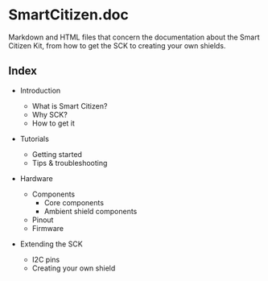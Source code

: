SmartCitizen.doc
================

Markdown and HTML files that concern the documentation about the Smart Citizen Kit, from how to get the SCK to creating your own shields.


## Index

- Introduction
    - What is Smart Citizen?
    - Why SCK?
    - How to get it

- Tutorials
    - Getting started
    - Tips & troubleshooting

- Hardware
    - Components
        - Core components
        - Ambient shield components
    - Pinout
    - Firmware

- Extending the SCK
    - I2C pins
    - Creating your own shield
